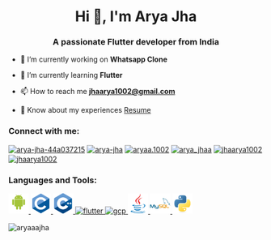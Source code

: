 <h1 align="center">Hi 👋, I'm Arya Jha</h1>
<h3 align="center">A passionate Flutter developer from India</h3>

- 🔭 I’m currently working on **Whatsapp Clone**

- 🌱 I’m currently learning **Flutter**

- 📫 How to reach me **jhaarya1002@gmail.com**

- 📄 Know about my experiences [Resume](https://tinyurl.com/aryajha)

<h3 align="left">Connect with me:</h3>
<p align="left">
<a href="https://linkedin.com/in/arya-jha-44a037215" target="blank"><img align="center" src="https://raw.githubusercontent.com/rahuldkjain/github-profile-readme-generator/master/src/images/icons/Social/linked-in-alt.svg" alt="arya-jha-44a037215" height="30" width="40" /></a>
<a href="https://stackoverflow.com/users/arya-jha" target="blank"><img align="center" src="https://raw.githubusercontent.com/rahuldkjain/github-profile-readme-generator/master/src/images/icons/Social/stack-overflow.svg" alt="arya-jha" height="30" width="40" /></a>
<a href="https://instagram.com/aryaa.1002" target="blank"><img align="center" src="https://raw.githubusercontent.com/rahuldkjain/github-profile-readme-generator/master/src/images/icons/Social/instagram.svg" alt="aryaa.1002" height="30" width="40" /></a>
<a href="https://www.codechef.com/users/arya_jhaa" target="blank"><img align="center" src="https://cdn.jsdelivr.net/npm/simple-icons@3.1.0/icons/codechef.svg" alt="arya_jhaa" height="30" width="40" /></a>
<a href="https://www.hackerrank.com/jhaarya1002" target="blank"><img align="center" src="https://raw.githubusercontent.com/rahuldkjain/github-profile-readme-generator/master/src/images/icons/Social/hackerrank.svg" alt="jhaarya1002" height="30" width="40" /></a>
<a href="https://auth.geeksforgeeks.org/user/jhaarya1002" target="blank"><img align="center" src="https://raw.githubusercontent.com/rahuldkjain/github-profile-readme-generator/master/src/images/icons/Social/geeks-for-geeks.svg" alt="jhaarya1002" height="30" width="40" /></a>
</p>

<h3 align="left">Languages and Tools:</h3>
<p align="left"> <a href="https://developer.android.com" target="_blank" rel="noreferrer"> <img src="https://raw.githubusercontent.com/devicons/devicon/master/icons/android/android-original-wordmark.svg" alt="android" width="40" height="40"/> </a> <a href="https://www.cprogramming.com/" target="_blank" rel="noreferrer"> <img src="https://raw.githubusercontent.com/devicons/devicon/master/icons/c/c-original.svg" alt="c" width="40" height="40"/> </a> <a href="https://www.w3schools.com/cpp/" target="_blank" rel="noreferrer"> <img src="https://raw.githubusercontent.com/devicons/devicon/master/icons/cplusplus/cplusplus-original.svg" alt="cplusplus" width="40" height="40"/> </a> <a href="https://flutter.dev" target="_blank" rel="noreferrer"> <img src="https://www.vectorlogo.zone/logos/flutterio/flutterio-icon.svg" alt="flutter" width="40" height="40"/> </a> <a href="https://cloud.google.com" target="_blank" rel="noreferrer"> <img src="https://www.vectorlogo.zone/logos/google_cloud/google_cloud-icon.svg" alt="gcp" width="40" height="40"/> </a> <a href="https://www.java.com" target="_blank" rel="noreferrer"> <img src="https://raw.githubusercontent.com/devicons/devicon/master/icons/java/java-original.svg" alt="java" width="40" height="40"/> </a> <a href="https://www.mysql.com/" target="_blank" rel="noreferrer"> <img src="https://raw.githubusercontent.com/devicons/devicon/master/icons/mysql/mysql-original-wordmark.svg" alt="mysql" width="40" height="40"/> </a> <a href="https://www.python.org" target="_blank" rel="noreferrer"> <img src="https://raw.githubusercontent.com/devicons/devicon/master/icons/python/python-original.svg" alt="python" width="40" height="40"/> </a> </p>

<p><img align="center" src="https://github-readme-stats.vercel.app/api/top-langs?username=aryaaajha&show_icons=true&locale=en&layout=compact" alt="aryaaajha" /></p>
